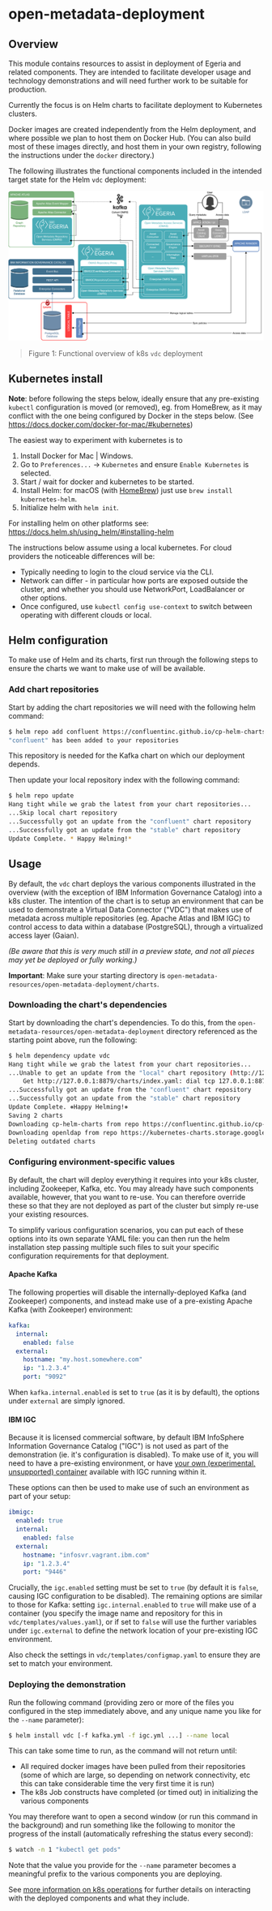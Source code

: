 <!-- SPDX-License-Identifier: CC-BY-4.0 -->
<!-- Copyright Contributors to the Egeria project. -->

# open-metadata-deployment

## Overview

This module contains resources to assist in deployment of Egeria and related components. They are intended to
facilitate developer usage and technology demonstrations and will need further work to be suitable for production.

Currently the focus is on Helm charts to facilitate deployment to Kubernetes clusters.

Docker images are created independently from the Helm deployment, and where possible we plan to host them on Docker Hub.
(You can also build most of these images directly, and host them in your own registry, following the instructions under
the `docker` directory.)

The following illustrates the functional components included in the intended target state for the Helm `vdc` deployment:

![Functional overview](docs/vdc_overview.png)

> Figure 1: Functional overview of k8s `vdc` deployment

## Kubernetes install

**Note**: before following the steps below, ideally ensure that any pre-existing `kubectl`
configuration is moved (or removed), eg. from HomeBrew, as it may conflict with the one being
configured by Docker in the steps below.
(See https://docs.docker.com/docker-for-mac/#kubernetes)

The easiest way to experiment with kubernetes is to

1. Install Docker for Mac | Windows.
1. Go to `Preferences...` -> `Kubernetes` and ensure `Enable Kubernetes` is selected.
1. Start / wait for docker and kubernetes to be started.
1. Install Helm: for macOS (with [HomeBrew](https://brew.sh)) just use `brew install kubernetes-helm`.
1. Initialize helm with `helm init`.

For installing helm on other platforms see: https://docs.helm.sh/using_helm/#installing-helm

The instructions below assume using a local kubernetes. For cloud providers the noticeable differences will be:

- Typically needing to login to the cloud service via the CLI.
- Network can differ - in particular how ports are exposed outside the cluster, and whether you should use NetworkPort,
    LoadBalancer or other options.
- Once configured, use `kubectl config use-context` to switch between operating with different clouds or local.

## Helm configuration

To make use of Helm and its charts, first run through the following steps to ensure the charts we
want to make use of will be available.

### Add chart repositories

Start by adding the chart repositories we will need with the following helm command:

```bash
$ helm repo add confluent https://confluentinc.github.io/cp-helm-charts/
"confluent" has been added to your repositories
```

This repository is needed for the Kafka chart on which our deployment depends.

Then update your local repository index with the following command:

```bash
$ helm repo update
Hang tight while we grab the latest from your chart repositories...
...Skip local chart repository
...Successfully got an update from the "confluent" chart repository
...Successfully got an update from the "stable" chart repository
Update Complete. * Happy Helming!*
```

## Usage

By default, the `vdc` chart deploys the various components illustrated in the overview (with the exception of IBM
Information Governance Catalog) into a k8s cluster. The intention of the chart is to setup an environment that can be
used to demonstrate a Virtual Data Connector ("VDC") that makes use of metadata across multiple repositories (eg. Apache
Atlas and IBM IGC) to control access to data within a database (PostgreSQL), through a virtualized access layer (Gaian).

*(Be aware that this is very much still in a preview state, and not all pieces may yet be deployed or fully working.)*

**Important**: Make sure your starting directory is `open-metadata-resources/open-metadata-deployment/charts`.

### Downloading the chart's dependencies

Start by downloading the chart's dependencies. To do this, from the `open-metadata-resources/open-metadata-deployment`
directory referenced as the starting point above, run the following:

```bash
$ helm dependency update vdc
Hang tight while we grab the latest from your chart repositories...
...Unable to get an update from the "local" chart repository (http://127.0.0.1:8879/charts):
	Get http://127.0.0.1:8879/charts/index.yaml: dial tcp 127.0.0.1:8879: connect: connection refused
...Successfully got an update from the "confluent" chart repository
...Successfully got an update from the "stable" chart repository
Update Complete. ⎈Happy Helming!⎈
Saving 2 charts
Downloading cp-helm-charts from repo https://confluentinc.github.io/cp-helm-charts/
Downloading openldap from repo https://kubernetes-charts.storage.googleapis.com/
Deleting outdated charts
```

### Configuring environment-specific values

By default, the chart will deploy everything it requires into your k8s cluster, including Zookeeper, Kafka, etc. You
may already have such components available, however, that you want to re-use. You can therefore override these so that
they are not deployed as part of the cluster but simply re-use your existing resources.

To simplify various configuration scenarios, you can put each of these options into its own separate YAML file: you can
then run the helm installation step passing multiple such files to suit your specific configuration requirements for
that deployment.

#### Apache Kafka

The following properties will disable the internally-deployed Kafka (and Zookeeper) components, and instead make use of
a pre-existing Apache Kafka (with Zookeeper) environment:

```yaml
kafka:
  internal:
    enabled: false
  external:
    hostname: "my.host.somewhere.com"
    ip: "1.2.3.4"
    port: "9092"
```

When `kafka.internal.enabled` is set to `true` (as it is by default), the options under `external` are simply ignored.

#### IBM IGC

Because it is licensed commercial software, by default IBM InfoSphere Information Governance Catalog ("IGC") is not
used as part of the demonstration (ie. it's configuration is disabled). To make use of it, you will need to have a
pre-existing environment, or have [your own (experimental, unsupported) container](https://github.com/IBM/ansible-role-infosvr/tree/master/docker)
available with IGC running within it.

These options can then be used to make use of such an environment as part of your setup:

```yaml
ibmigc:
  enabled: true
  internal:
    enabled: false
  external:
    hostname: "infosvr.vagrant.ibm.com"
    ip: "1.2.3.4"
    port: "9446"
```

Crucially, the `igc.enabled` setting must be set to `true` (by default it is `false`, causing IGC configuration to be
disabled). The remaining options are similar to those for Kafka: setting `igc.internal.enabled` to `true` will make use
of a container (you specify the image name and repository for this in `vdc/templates/values.yaml`), or if set to `false`
will use the further variables under `igc.external` to define the network location of your pre-existing IGC environment.

Also check the settings in `vdc/templates/configmap.yaml` to ensure they are set to match your environment.

### Deploying the demonstration

Run the following command (providing zero or more of the files you configured in the step immediately above, and any
unique name you like for the `--name` parameter):

```bash
$ helm install vdc [-f kafka.yml -f igc.yml ...] --name local
```

This can take some time to run, as the command will not return until:

- All required docker images have been pulled from their repositories (some of which are large, so depending on network
    connectivity, etc this can take considerable time the very first time it is run)
- The k8s Job constructs have completed (or timed out) in initializing the various components

You may therefore want to open a second window (or run this command in the background) and run something like the
following to monitor the progress of the install (automatically refreshing the status every second):

```bash
$ watch -n 1 "kubectl get pods"
```

Note that the value you provide for the `--name` parameter becomes a meaningful prefix to the various components you
are deploying.

See [more information on k8s operations](docs/k8s-ops.md) for further details on interacting with the deployed
components and what they include.
